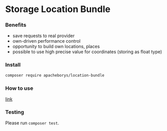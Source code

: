 # Storage Location Bundle

### Benefits

* save requests to real provider
* own-driven performance control
* opportunity to build own locations, places
* possible to use high precise value for coordinates (storing as float type)

### Install

```bash
composer require apacheborys/location-bundle
```

### How to use

[link](src/Common/Readme.md)

### Testing

Please run `composer test`.
